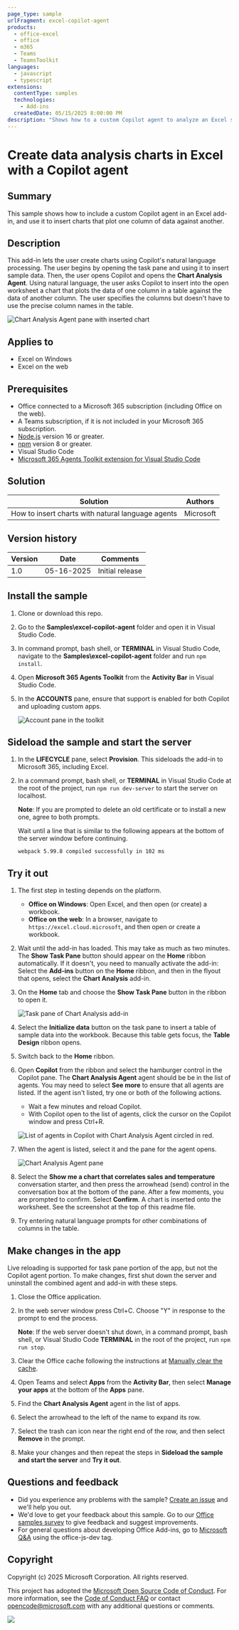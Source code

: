 ```yaml
---
page_type: sample
urlFragment: excel-copilot-agent
products:
  - office-excel
  - office
  - m365
  - Teams
  - TeamsToolkit
languages:
  - javascript
  - typescript
extensions:
  contentType: samples
  technologies:
    - Add-ins
  createdDate: 05/15/2025 8:00:00 PM
description: "Shows how to a custom Copilot agent to analyze an Excel spreadsheet."
---
```


# Create data analysis charts in Excel with a Copilot agent

## Summary

This sample shows how to include a custom Copilot agent in an Excel add-in, and use it to insert charts that plot one column of data against another. 

## Description

This add-in lets the user create charts using Copilot's natural language processing. The user begins by opening the task pane and using it to insert sample data. Then, the user opens Copilot and opens the **Chart Analysis Agent**. Using natural language, the user asks Copilot to insert into the open worksheet a chart that plots the data of one column in a table against the data of another column. The user specifies the columns but doesn't have to use the precise column names in the table.

![Chart Analysis Agent pane with inserted chart](./resources/chart-analysis-agent-and-add-in.png)

## Applies to

- Excel on Windows
- Excel on the web

## Prerequisites

- Office connected to a Microsoft 365 subscription (including Office on the web).
- A Teams subscription, if it is not included in your Microsoft 365 subscription.
- [Node.js](https://nodejs.org/) version 16 or greater.
- [npm](https://docs.npmjs.com/downloading-and-installing-node-js-and-npm) version 8 or greater.
- Visual Studio Code
- [Microsoft 365 Agents Toolkit extension for Visual Studio Code](https://learn.microsoft.com/en-us/microsoftteams/platform/toolkit/agents-toolkit-fundamentals)

## Solution

| Solution | Authors |
|----------|-----------|
| How to insert charts with natural language agents | Microsoft |

## Version history

| Version  | Date | Comments |
|----------|------|----------|
| 1.0 | 05-16-2025 | Initial release |

## Install the sample

1. Clone or download this repo.

1. Go to the **Samples\excel-copilot-agent** folder and open it in Visual Studio Code.

1. In command prompt, bash shell, or **TERMINAL** in Visual Studio Code, navigate to the **Samples\excel-copilot-agent** folder and run `npm install`.

1. Open **Microsoft 365 Agents Toolkit** from the **Activity Bar** in Visual Studio Code.

1. In the **ACCOUNTS** pane, ensure that support is enabled for both Copilot and uploading custom apps.

   ![Account pane in the toolkit](./resources/account-pane.png)

## Sideload the sample and start the server

1. In the **LIFECYCLE** pane, select **Provision**. This sideloads the add-in to Microsoft 365, including Excel.

1. In a command prompt, bash shell, or **TERMINAL** in Visual Studio Code at the root of the project, run `npm run dev-server` to start the server on localhost. 

   **Note**: If you are prompted to delete an old certificate or to install a new one, agree to both prompts.

   Wait until a line that is similar to the following appears at the bottom of the server window before continuing.

   ```console
   webpack 5.99.8 compiled successfully in 102 ms
   ```

## Try it out

1. The first step in testing depends on the platform.

    - **Office on Windows**: Open Excel, and then open (or create) a workbook.
    - **Office on the web**: In a browser, navigate to `https://excel.cloud.microsoft`, and then open or create a workbook.

1. Wait until the add-in has loaded. This may take as much as two minutes. The **Show Task Pane** button should appear on the **Home** ribbon automatically. If it doesn't, you need to manually activate the add-in: Select the **Add-ins** button on the **Home** ribbon, and then in the flyout that opens, select the **Chart Analysis** add-in. 

1. On the **Home** tab and choose the **Show Task Pane** button in the ribbon to open it.

   ![Task pane of Chart Analysis add-in](./resources/chart-analysis-task-pane.png)

1. Select the **Initialize data** button on the task pane to insert a table of sample data into the workbook. Because this table gets focus, the **Table Design** ribbon opens. 

1. Switch back to the **Home** ribbon.

1. Open **Copilot** from the ribbon and select the hamburger control in the Copilot pane. The **Chart Analysis Agent** agent should be be in the list of agents. You may need to select **See more** to ensure that all agents are listed. If the agent isn't listed, try one or both of the following actions.

   - Wait a few minutes and reload Copilot.
   - With Copilot open to the list of agents, click the cursor on the Copilot window and press Ctrl+R.

   ![List of agents in Copilot with Chart Analysis Agent circled in red.](./resources/copilot-agent-list.png)

1. When the agent is listed, select it and the pane for the agent opens.

   ![Chart Analysis Agent pane](./resources/chart-analysis-agent-pane.png)

1. Select the **Show me a chart that correlates sales and temperature** conversation starter, and then press the arrowhead (send) control in the conversation box at the bottom of the pane. After a few moments, you are prompted to confirm. Select **Confirm**. A chart is inserted onto the worksheet. See the screenshot at the top of this readme file.

1. Try entering natural language prompts for other combinations of columns in the table. 

## Make changes in the app

Live reloading is supported for task pane portion of the app, but not the Copilot agent portion. To make changes, first shut down the server and uninstall the combined agent and add-in with these steps.

1. Close the Office application.

1. In the web server window press Ctrl+C. Choose "Y" in response to the prompt to end the process. 

   **Note**: If the web server doesn't shut down, in a command prompt, bash shell, or Visual Studio Code **TERMINAL** in the root of the project, run `npm run stop`.

1. Clear the Office cache following the instructions at [Manually clear the cache](https://learn.microsoft.com/office/dev/add-ins/testing/clear-cache#manually-clear-the-cache-in-excel-word-and-powerpoint).

1. Open Teams and select **Apps** from the **Activity Bar**, then select **Manage your apps** at the bottom of the **Apps** pane.

1. Find the **Chart Analysis Agent** agent in the list of apps.

1. Select the arrowhead to the left of the name to expand its row.

1. Select the trash can icon near the right end of the row, and then select **Remove** in the prompt.

1. Make your changes and then repeat the steps in **Sideload the sample and start the server** and **Try it out**.

## Questions and feedback

- Did you experience any problems with the sample? [Create an issue](https://github.com/OfficeDev/Office-Add-in-samples/issues/new/choose) and we'll help you out.
- We'd love to get your feedback about this sample. Go to our [Office samples survey](https://aka.ms/OfficeSamplesSurvey) to give feedback and suggest improvements.
- For general questions about developing Office Add-ins, go to [Microsoft Q&A](https://learn.microsoft.com/answers/topics/office-js-dev.html) using the office-js-dev tag.

## Copyright

Copyright (c) 2025 Microsoft Corporation. All rights reserved.

This project has adopted the [Microsoft Open Source Code of Conduct](https://opensource.microsoft.com/codeofconduct/). For more information, see the [Code of Conduct FAQ](https://opensource.microsoft.com/codeofconduct/faq/) or contact [opencode@microsoft.com](mailto:opencode@microsoft.com) with any additional questions or comments.

<img src="https://pnptelemetry.azurewebsites.net/pnp-officeaddins/samples/excel-copilot-agent" />
